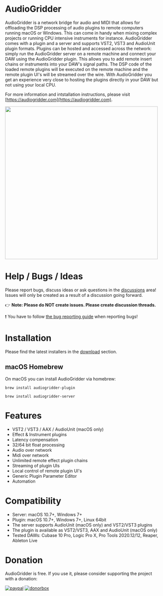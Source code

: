 # AudioGridder

AudioGridder is a network bridge for audio and MIDI that allows for offloading
the DSP processing of audio plugins to remote computers running macOS or
Windows. This can come in handy when mixing complex projects or running CPU
intensive instruments for instance.  AudioGridder comes with a plugin and a
server and supports VST2, VST3 and AudioUnit plugin formats. Plugins can be
hosted and accessed across the network: simply run the AudioGridder server on a
remote machine and connect your DAW using the AudioGridder plugin. This allows
you to add remote insert chains or instruments into your DAW's signal paths. The
DSP code of the loaded remote plugins will be executed on the remote machine and
the remote plugin UI's will be streamed over the wire. With AudioGridder you get
an experience very close to hosting the plugins directly in your DAW but not
using your local CPU.

For more information and intstallation instructions, please visit
[https://audiogridder.com](https://audiogridder.com).

<p align="left">
<img src="https://audiogridder.com/wp-content/uploads/2021/03/diagram-gray.png" width="500" />
</p>

# Help / Bugs / Ideas

Please report bugs, discuss ideas or ask questions in the
[discussions](https://github.com/apohl79/audiogridder/discussions) area!
Issues will only be created as a result of a discussion going forward.

:point_right: **Note: Please do NOT create issues. Please create discussion threads.**

:exclamation: You have to follow [the bug reporting guide](https://audiogridder.com/bug-reports/) when reporting bugs!

# Installation

Please find the latest installers in the 
[download](https://audiogridder.com/download/) section.

## macOS Homebrew

On macOS you can install AudioGridder via homebrew:

```
brew install audiogridder-plugin
```
```
brew install audiogridder-server
```

# Features

- VST2 / VST3 / AAX / AudioUnit (macOS only)
- Effect & Instrument plugins
- Latency compensation
- 32/64 bit float processing
- Audio over network
- Midi over network
- Unlimited remote effect plugin chains
- Streaming of plugin UIs
- Local control of remote plugin UI's
- Generic Plugin Parameter Editor
- Automation

# Compatibility

- Server: macOS 10.7+, Windows 7+
- Plugin: macOS 10.7+, Windows 7+, Linux 64bit
- The server supports AudioUnit (macOS only) and VST2/VST3 plugins
- The plugin is available as VST2/VST3, AAX and AudioUnit (macOS only)
- Tested DAWs: Cubase 10 Pro, Logic Pro X, Pro Tools 2020.12/12, Reaper, Ableton Live

# Donation

AudioGridder is free. If you use it, please consider supporting the project with a donation:

[![paypal](https://www.paypalobjects.com/en_US/i/btn/btn_donateCC_LG.gif)](https://www.paypal.com/cgi-bin/webscr?cmd=_s-xclick&hosted_button_id=MF9TGYY8P8GG4)
[![donorbox](https://d1iczxrky3cnb2.cloudfront.net/button-small-blue.png)](https://donorbox.org/audiogridder?default_interval=o)
